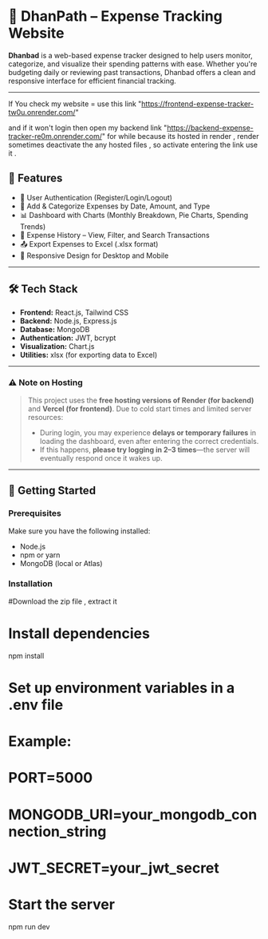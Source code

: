 # 🧾 DhanPath – Expense Tracking Website

**Dhanbad** is a web-based expense tracker designed to help users monitor, categorize, and visualize their spending patterns with ease. Whether you're budgeting daily or reviewing past transactions, Dhanbad offers a clean and responsive interface for efficient financial tracking.

---

If You check my website = use this link "https://frontend-expense-tracker-tw0u.onrender.com/"

and if it won't login then open my backend link "https://backend-expense-tracker-re0m.onrender.com/" for while because its hosted in render , render sometimes deactivate the any hosted files , so activate entering the link use it .

## 📌 Features

- 🔐 User Authentication (Register/Login/Logout)
- 💸 Add & Categorize Expenses by Date, Amount, and Type
- 📊 Dashboard with Charts (Monthly Breakdown, Pie Charts, Spending Trends)
- 📁 Expense History – View, Filter, and Search Transactions
- 📤 Export Expenses to Excel (.xlsx format)
- 📱 Responsive Design for Desktop and Mobile

---

## 🛠️ Tech Stack

- **Frontend:** React.js, Tailwind CSS  
- **Backend:** Node.js, Express.js  
- **Database:** MongoDB  
- **Authentication:** JWT, bcrypt  
- **Visualization:** Chart.js  
- **Utilities:** xlsx (for exporting data to Excel)

---

### ⚠️ Note on Hosting

> This project uses the **free hosting versions of Render (for backend)** and **Vercel (for frontend)**. Due to cold start times and limited server resources:
>
> - During login, you may experience **delays or temporary failures** in loading the dashboard, even after entering the correct credentials.
> - If this happens, **please try logging in 2–3 times**—the server will eventually respond once it wakes up.

---

## 🚀 Getting Started

### Prerequisites

Make sure you have the following installed:
- Node.js
- npm or yarn
- MongoDB (local or Atlas)

### Installation
#Download the zip file , extract it 

# Install dependencies
npm install

# Set up environment variables in a .env file
# Example:
# PORT=5000
# MONGODB_URI=your_mongodb_connection_string
# JWT_SECRET=your_jwt_secret

# Start the server
npm run dev
